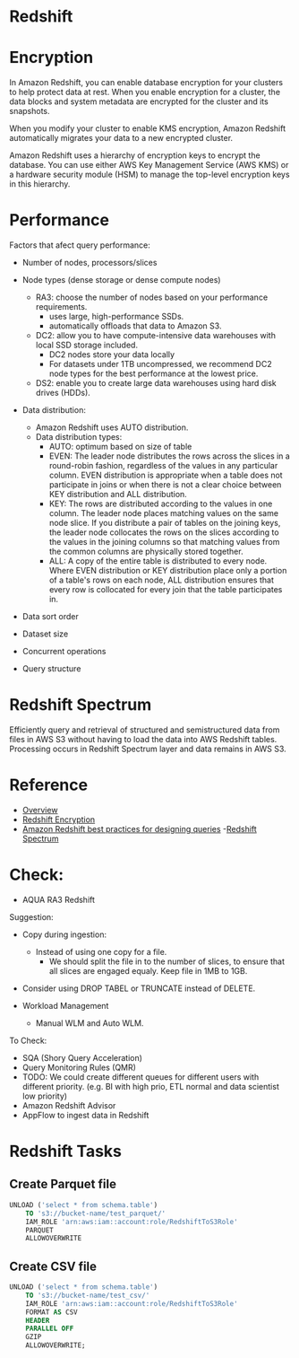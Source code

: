 # Redshift

# Encryption
In Amazon Redshift, you can enable database encryption for your clusters to help protect data at rest. When you enable encryption for a cluster, the data blocks and system metadata are encrypted for the cluster and its snapshots.

When you modify your cluster to enable KMS encryption, Amazon Redshift automatically migrates your data to a new encrypted cluster.

Amazon Redshift uses a hierarchy of encryption keys to encrypt the database. You can use either AWS Key Management Service (AWS KMS) or a hardware security module (HSM) to manage the top-level encryption keys in this hierarchy.


# Performance
Factors that afect query performance:
- Number of nodes, processors/slices
- Node types (dense storage or dense compute nodes)
    - RA3: choose the number of nodes based on your performance requirements.
        - uses large, high-performance SSDs.
        - automatically offloads that data to Amazon S3.
    - DC2: allow you to have compute-intensive data warehouses with local SSD storage included.
        - DC2 nodes store your data locally
        - For datasets under 1TB uncompressed, we recommend DC2 node types for the best performance at the lowest price.
    - DS2: enable you to create large data warehouses using hard disk drives (HDDs).

- Data distribution:
    - Amazon Redshift uses AUTO distribution.
    - Data distribution types:
        - AUTO: optimum based on size of table
        - EVEN: The leader node distributes the rows across the slices in a round-robin fashion, regardless of the values in any particular column. EVEN distribution is appropriate when a table does not participate in joins or when there is not a clear choice between KEY distribution and ALL distribution.
        - KEY: The rows are distributed according to the values in one column. The leader node places matching values on the same node slice. If you distribute a pair of tables on the joining keys, the leader node collocates the rows on the slices according to the values in the joining columns so that matching values from the common columns are physically stored together.
        - ALL: A copy of the entire table is distributed to every node. Where EVEN distribution or KEY distribution place only a portion of a table's rows on each node, ALL distribution ensures that every row is collocated for every join that the table participates in.
- Data sort order
- Dataset size
- Concurrent operations
- Query structure 


# Redshift Spectrum
Efficiently query and retrieval of structured and semistructured data from files in AWS S3 without having to load the data into AWS Redshift tables. Processing occurs in Redshift Spectrum layer and data remains in AWS S3.

# Reference
- [Overview](https://docs.aws.amazon.com/redshift/latest/dg/welcome.html)
- [Redshift Encryption](https://docs.aws.amazon.com/redshift/latest/mgmt/working-with-db-encryption.html)
- [Amazon Redshift best practices for designing queries](https://docs.aws.amazon.com/redshift/latest/dg/c_designing-queries-best-practices.html)
-[Redshift Spectrum](https://docs.aws.amazon.com/redshift/latest/dg/c-using-spectrum.html)


# Check:
- AQUA RA3 Redshift

Suggestion:
- Copy during ingestion:
    - Instead of using one copy for a file.
        - We should split the file in to the number of slices, to ensure that all slices are engaged equaly. Keep file in 1MB to 1GB.

- Consider using DROP TABEL or TRUNCATE instead of DELETE.
- Workload Management
    - Manual WLM and Auto WLM.

To Check:
- SQA (Shory Query Acceleration)
- Query Monitoring Rules (QMR)
- TODO: We could create different queues for different users with different priority. (e.g. BI with high prio, ETL normal and data scientist low priority)
- Amazon Redshift Advisor
- AppFlow to ingest data in Redshift



# Redshift Tasks

## Create Parquet file
~~~~sql
UNLOAD ('select * from schema.table')
    TO 's3://bucket-name/test_parquet/'
    IAM_ROLE 'arn:aws:iam::account:role/RedshiftToS3Role'
    PARQUET
    ALLOWOVERWRITE
~~~~

## Create CSV file
~~~~sql
UNLOAD ('select * from schema.table')
    TO 's3://bucket-name/test_csv/'
    IAM_ROLE 'arn:aws:iam::account:role/RedshiftToS3Role'
    FORMAT AS CSV
    HEADER
    PARALLEL OFF
    GZIP
    ALLOWOVERWRITE;
~~~~
